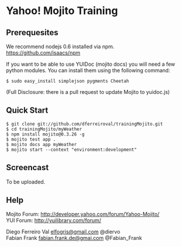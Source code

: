 # Yahoo! Mojito Training

## Prerequesites
We recommend nodejs 0.6 installed via npm.  
https://github.com/isaacs/npm  

If you want to be able to use YUIDoc (mojito docs) you will need a few python modules.
You can install them using the following command:  

    $ sudo easy_install simplejson pygments Cheetah

(Full Disclosure: there is a pull request to update Mojito to yuidoc.js)

## Quick Start

    $ git clone git://github.com/dferreiroval/trainingMojito.git
    $ cd trainingMojito/myWeather
    $ npm install mojito@0.3.26 -g
    $ mojito test app .
    $ mojito docs app myWeather
    $ mojito start --context "environment:development"

## Screencast
To be uploaded.

## Help
Mojito Forum: http://developer.yahoo.com/forum/Yahoo-Mojito/  
YUI Forum: http://yuilibrary.com/forum/  

Diego Ferreiro Val <elfogris@gmail.com> @diervo  
Fabian Frank <fabian.frank.de@gmai.com> @Fabian_Frank 

